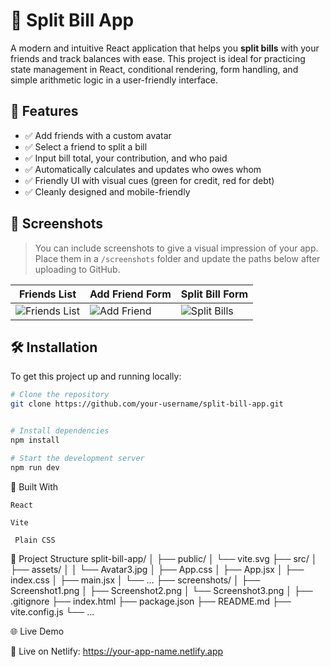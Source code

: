 # 💸 Split Bill App

A modern and intuitive React application that helps you **split bills** with
your friends and track balances with ease. This project is ideal for practicing
state management in React, conditional rendering, form handling, and simple
arithmetic logic in a user-friendly interface.

## 🚀 Features

- ✅ Add friends with a custom avatar
- ✅ Select a friend to split a bill
- ✅ Input bill total, your contribution, and who paid
- ✅ Automatically calculates and updates who owes whom
- ✅ Friendly UI with visual cues (green for credit, red for debt)
- ✅ Cleanly designed and mobile-friendly

## 📸 Screenshots

> You can include screenshots to give a visual impression of your app. Place
> them in a `/screenshots` folder and update the paths below after uploading to
> GitHub.

| Friends List                                   | Add Friend Form                              | Split Bill Form                               |
| ---------------------------------------------- | -------------------------------------------- | --------------------------------------------- |
| ![Friends List](./screenshots/Screenshot1.png) | ![Add Friend](./screenshots/Screenshot2.png) | ![Split Bill](./screenshots/Screenshot3.png)s |

## 🛠️ Installation

To get this project up and running locally:

```bash
# Clone the repository
git clone https://github.com/your-username/split-bill-app.git


# Install dependencies
npm install

# Start the development server
npm run dev
```

🧱 Built With

    React

    Vite

     Plain CSS

📂 Project Structure split-bill-app/ │ ├── public/ │ └── vite.svg ├── src/ │ ├──
assets/ │ │ └── Avatar3.jpg │ ├── App.css │ ├── App.jsx │ ├── index.css │ ├──
main.jsx │ └── ... ├── screenshots/ │ ├── Screenshot1.png │ ├── Screenshot2.png
│ └── Screenshot3.png │ ├── .gitignore ├── index.html ├── package.json ├──
README.md ├── vite.config.js └── ...

🌐 Live Demo

🚀 Live on Netlify: https://your-app-name.netlify.app
